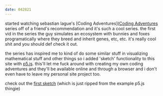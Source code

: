 ```yaml
---
date: 042821
---
```


started watching sebastian lague's [Coding Adventures]([Coding Adventures](https://www.youtube.com/playlist?list=PLFt_AvWsXl0ehjAfLFsp1PGaatzAwo0uK) series off of a friend's recommendation and it's such a cool series. the first vid in the series the guy simulates an ecosystem with bunnies and foxes programatically where they breed and inherit genes, etc, etc. it's really cool shit and you should def check it out. 

the series has inspired me to kind of do some similar stuff in visualizing mathematical stuff and other things so i added 'sketch' functionality to this site with [p5.js](https://p5js.org). this'll let me fuck around with creating my own coding adventures and they'll be available online and through a browser and i don't even have to leave my personal site project too.

check out the [first sketch](/s/hello-world) (which is just ripped from the example p5.js thingie)